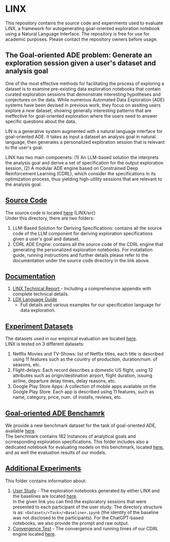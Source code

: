 # LINX
This repository contains the source code and experiments used to evaluate LINX, a framework for autogenerating goal-oriented exploration notebook using a Natural Language Interface. 
The repository is free for use for academic purposes. Please contact the repository owners before usage.

## The Goal-oriented ADE problem: Generate an exploration session given a user's dataset and analysis goal
One of the most effective methods for facilitating the process of exploring a dataset is to examine pre-existing data exploration notebooks that contain curated exploration sessions that demonstrate interesting hypotheses and conjectures on the data. 
While numerous Automated Data Exploration (ADE) systems have been devised in previous work, they focus on assiting users explore a *new* dataset, showing generally interesting patterns that are ineffective for goal-oriented exploration where the users need to answer specific questions about the data. 

LIN is a generative system augmented with a natural language interface for goal-oriented ADE.
It takes as input a dataset an analysis goal in natural language, then generates a personalized exploration session that is relevant to the user's goal.

LINX has two main compoenets: (1) An LLM-based solution the interprets the analysis goal and derive a set of specification for the output exploration session, (2)  A modular ADE engine based on Constrained Deep Reinforcement Learning (CDRL), which consider the specifications in its optimization process, thus yielding high-utility sessions that are relevant to the analysis goal. 




## [Source Code](src)
The source code is located [here](src) (LINX/src) <br/>
Under this directory, there are two folders:
1. LLM-Based Solution for Deriving Specifications: contains all the source code of the LLM component for deriving exploration specifications given a user's goal and dataset.
2. CDRL ADE Engine: contains all the source code of the CDRL engine that generating the personalized exploration notebooks.
For installation guide, running instructions and further details please refer to the 
documentation under the source code directory in the link above.

## [Documentation](documentation)
1. [LINX Technical Report ](documentation/LINX_Technical_report.pdf) - Including a comprehensive appendix with complete technical details.
2. [LDX Language Guide](documentation/LDX_User_Guide.pdf)
    - Full details and various examples for our specification language for data exploration. <br/>

## [Experiment Datasets](datasets)
The datasets used in our empirical evaluation are located [here](datasets). <br/>
LINX is tested on 3 different datasets:
1. Netflix Movies and TV-Shows: list of Netflix titles, each title is described using 11 features such as the country of production, duration/num. of seasons, etc.
2. Flight-delays: Each record describes a domestic US flight, using 12 attributes such as origin/destination airport, flight duration, issuing airline, departure delay times, delay reasons, etc.
3. Google Play Store Apps: A collection of mobile apps available on the Google Play Store. Each app is described using 11 features, such as name, category, price, num. of installs, reviews, etc.

## [Goal-oriented ADE Benchamrk](nl2ldx_benchmark)
We provide a new benchmark dataset for the task of goal-oriented ADE, available [here](<nl2ldx_benchmark/NL2LDX-benchmark.json>).  <br/>
The benchmark contains 182 instances of analytical goals and ocrresponding exploration specifications. 
This folder includes also a dedicated notebook for evaluating models on this benchmark, located [here](<nl2ldx_benchmark/evaulation/evaluation_notebook.ipynb>), 
and as well the evaluation results of our models.

## [Additional Experiments](additional_experiments)
This folder contains information about:
1. [User Study](additional_experiments/user_study) - The exploration notebooks generated by either LINX and the baselines are located [here](additional_experiments/user_study). <br/>
In the given link you can find the exploratory sessions that were presented to each participant of the user study.
The directory structure is as: `<Dataset>/<Task>/<Baseline>.ipynb` (the identity of the baseline was not disclosed to the participants).
For the ChatGPT-based notebooks, we also provide the prompt and raw output. 
2. [Convergence Test](additional_experiments/convergence) - The convergence and running times of our CDRL engine located [here](additional_experiments/convergence).


